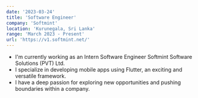 ```yaml
---
date: '2023-03-24'
title: 'Software Engineer'
company: 'Softmint'
location: 'Kurunegala, Sri Lanka'
range: 'March 2023 - Present'
url: 'https://v1.softmint.net/'
---
```


- I'm currently working as an Intern Software Engineer Softmint Software Solutions (PVT) Ltd.
- I specialize in developing mobile apps using Flutter, an exciting and versatile framework.
- I have a deep passion for exploring new opportunities and pushing boundaries within a company.
